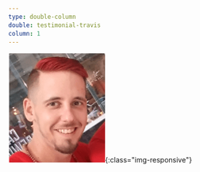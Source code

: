 ```yaml
---
type: double-column
double: testimonial-travis
column: 1
---
```


![Travis Headshot](/assets/images/test-travis-headshot.png){:class="img-responsive"}
